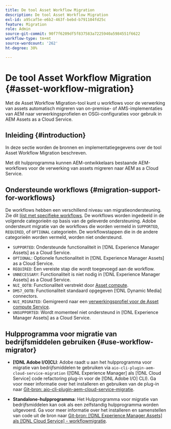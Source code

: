 ```yaml
---
title: De tool Asset Workflow Migration
description: De tool Asset Workflow Migration
exl-id: a95caf5e-e6b2-463f-bebd-b791104fd25c
feature: Migration
role: Admin
source-git-commit: 90f7f6209df5f837583a7225940a5984551f6622
workflow-type: tm+mt
source-wordcount: '262'
ht-degree: 30%

---
```


# De tool Asset Workflow Migration {#asset-workflow-migration}

Met de Asset Workflow Migration-tool kunt u workflows voor de verwerking van assets automatisch migreren van on-premise- of AMS-implementaties van AEM naar verwerkingsprofielen en OSGi-configuraties voor gebruik in AEM Assets as a Cloud Service.

## Inleiding {#introduction}

In deze sectie worden de bronnen en implementatiegegevens over de tool Asset Workflow Migration beschreven.

Met dit hulpprogramma kunnen AEM-ontwikkelaars bestaande AEM-workflows voor de verwerking van assets migreren naar AEM as a Cloud Service.

## Ondersteunde workflows {#migration-support-for-workflows}

De workflows hebben een verschillend niveau van migratieondersteuning. Zie dit [lijst met specifieke workflows](https://github.com/adobe/aem-cloud-migration/blob/master/src/main/resources/workflowSteps.properties). De workflows worden ingedeeld in de volgende categorieën op basis van de geleverde ondersteuning. Adobe ondersteunt migratie van de workflows die worden vermeld in `SUPPORTED`, `REQUIRED`, of `OPTIONAL` categorieën. De workflowstappen die in de andere categorieën worden vermeld, worden niet ondersteund.

* `SUPPORTED`: Ondersteunde functionaliteit in [!DNL Experience Manager Assets] as a Cloud Service.
* `OPTIONAL`: Optionele functionaliteit in [!DNL Experience Manager Assets] as a Cloud Service.
* `REQUIRED`: Een vereiste stap die wordt toegevoegd aan de workflow.
* `UNNECESSARY`: Functionaliteit is niet nodig in [!DNL Experience Manager Assets] as a Cloud Service.
* `NUI_OOTB`: Functionaliteit verstrekt door [Asset compute](/help/assets/asset-microservices-configure-and-use.md).
* `DMS7_OOTB`: Functionaliteit standaard opgegeven [!DNL Dynamic Media] connectors.
* `NUI_MIGRATED`: Gemigreerd naar een [verwerkingsprofiel voor de Asset compute Service](/help/assets/asset-microservices-configure-and-use.md).
* `UNSUPPORTED`: Wordt momenteel niet ondersteund in [!DNL Experience Manager Assets] as a Cloud Service.

## Hulpprogramma voor migratie van bedrijfsmiddelen gebruiken {#use-workflow-migrator}

* **[!DNL Adobe I/O]CLI**: Adobe raadt u aan het hulpprogramma voor migratie van bedrijfsmiddelen te gebruiken via `aio-cli-plugin-aem-cloud-service-migration` ([!DNL Experience Manager] als [!DNL Cloud Service] code refactoring plug-in voor de [!DNL Adobe I/O] CLI). Ga voor meer informatie over het installeren en gebruiken van de plug-in naar [Git-bron: aio-cli-plugin-aem-cloud-service-migratie](https://github.com/adobe/aio-cli-plugin-aem-cloud-service-migration#introduction).

* **Standalone-hulpprogramma**: Het Hulpprogramma voor migratie van bedrijfsmiddelen kan ook als een zelfstandig hulpprogramma worden uitgevoerd. Ga voor meer informatie over het installeren en samenstellen van code uit de bron naar [Git-bron: [!DNL Experience Manager Assets] als [!DNL Cloud Service] - workflowmigratie](https://github.com/adobe/aem-cloud-migration).
